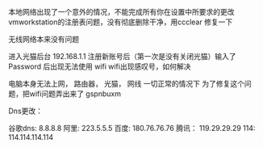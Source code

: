 本地网络出现了一个意外的情况，不能完成所有你在设置中所要求的更改
vmworkstation的注册表问题，没有彻底删除干净，用ccclear 修复一下






无线网络本来没有问题

进入光猫后台 192.168.1.1  注册新账号后（第一次是没有关闭光猫）输入了 Password
后出现无法使用 wifi 
wifi出现感叹号，如何解决

电脑本身无法上网，
路由器， 光猫， 网线 一切正常的情况下
为了修复这个问题，把wifi问题弄出来了
gspnbuxm

Dns更改：

谷歌dns: 8.8.8.8 
阿里: 223.5.5.5
百度: 180.76.76.76
腾讯： 119.29.29.29
114: 114.114.114.114